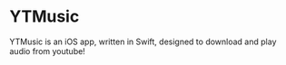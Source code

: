 # YTMusic
YTMusic is an iOS app, written in Swift, designed to download and play audio from youtube!









